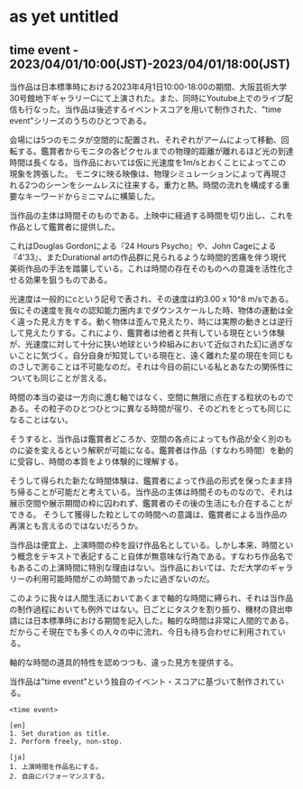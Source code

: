 # as yet untitled

## time event - 2023/04/01/10:00(JST)-2023/04/01/18:00(JST)

<!-- # 概要 -->

  当作品は日本標準時における2023年4月1日10:00-18:00の期間、大阪芸術大学30号館地下ギャラリーCにて上演された。また、同時にYoutube上でのライブ配信も行なった。当作品は後述するイベントスコアを用いて制作された、"time event"シリーズのうちのひとつである。

  会場には5つのモニタが空間的に配置され、それぞれがアームによって移動、回転する。鑑賞者からモニタの各ピクセルまでの物理的距離が離れるほど光の到達時間は長くなる。当作品においては仮に光速度を1m/sとおくことによってこの現象を誇張した。
  モニタに映る映像は、物理シミュレーションによって再現される2つのシーンをシームレスに往来する。重力と熱。時間の流れを構成する重要なキーワードからミニマムに構築した。

<!-- # 本題 -->

  <!-- ## 時間が作品の主体であること -->
  当作品の主体は時間そのものである。上映中に経過する時間を切り出し、これを作品として鑑賞者に提供した。

  <!-- ## 類似作品への言及 -->
  これはDouglas Gordonによる『24 Hours Psycho』や、John Cageによる『4'33』、またDurational artの作品群に見られるような時間的苦痛を伴う現代美術作品の手法を踏襲している。これは時間の存在そのものへの意識を活性化させる効果を狙うものである。

  <!-- ## 一般的な時間という概念について -->
  光速度は一般的にcという記号で表され、その速度は約3.00 x 10^8 m/sである。仮にその速度を我々の認知能力圏内までダウンスケールした時、物体の運動は全く違った見え方をする。動く物体は歪んで見えたり、時には実際の動きとは逆行して見えたりする。これにより、鑑賞者は他者と共有している現在という体験が、光速度に対して十分に狭い地球という枠組みにおいて近似された幻に過ぎないことに気づく。自分自身が知覚している現在と、遠く離れた星の現在を同じものさしで測ることは不可能なのだ。それは今目の前にいる私とあなたの関係性についても同じことが言える。
  <!-- TODO: 重力と熱によっても時間を計測することができる（これは書かなくても良いのかもしれない） -->
  <!-- TODO: 時間についてのもう少し詳しい物理学的な説明（エントロピーや重力についても言及する） -->
  時間の本当の姿は一方向に進む軸ではなく、空間に無限に点在する粒状のものである。その粒子のひとつひとつに異なる時間が宿り、そのどれをとっても同じになることはない。

  <!-- ## 再構築された時間概念における当作への影響 -->
  そうすると、当作品は鑑賞者どころか、空間の各点によっても作品が全く別のものに姿を変えるという解釈が可能になる。鑑賞者は作品（すなわち時間）を動的に受容し、時間の本質をより体験的に理解する。

  <!-- ## 再構築された時間概念における当作の発展性 -->
  そうして得られた新たな時間体験は、鑑賞者によって作品の形式を保ったまま持ち帰ることが可能だと考えている。当作品の主体は時間そのものなので、それは展示空間や展示期間の枠に囚われず、鑑賞者のその後の生活にも介在することができる。
  そうして獲得した粒としての時間への意識は、鑑賞者による当作品の再演とも言えるのではないだろうか。

  <!-- ## 軸的時間との付き合い方 -->
  当作品は便宜上、上演時間の枠を設け作品名としている。しかし本来、時間という概念をテキストで表記すること自体が無意味な行為である。すなわち作品名でもあるこの上演時間に特別な理由はない。当作品においては、ただ大学のギャラリーの利用可能時間がこの時間であったに過ぎないのだ。
  <!-- NOTE: これは最後に言うことではない, 言うなら導入 -->
  このように我々は人間生活においてあくまで軸的な時間に縛られ、それは当作品の制作過程においても例外ではない。日ごとにタスクを割り振り、機材の貸出申請には日本標準時における期間を記入した。軸的な時間は非常に人間的である。だからこそ現在<!-- 軸的時間の使用例としての現在 -->でも多くの人々の中に流れ、今日も待ち合わせに利用されている。
  <!-- 日常生活においては便利だけど、大きいスケールで見た時にその軸的な時間にとらわれるのは危ない？ -->
  軸的な時間の道具的特性を認めつつも、違った見方を提供する。

<!-- # スコアについて -->
当作品は"time event"という独自のイベント・スコアに基づいて制作されている。

```
<time event>

[en]
1. Set duration as title.
2. Perform freely, non-stop.

[ja]
1. 上演時間を作品名にする。
2. 自由にパフォーマンスする。
```